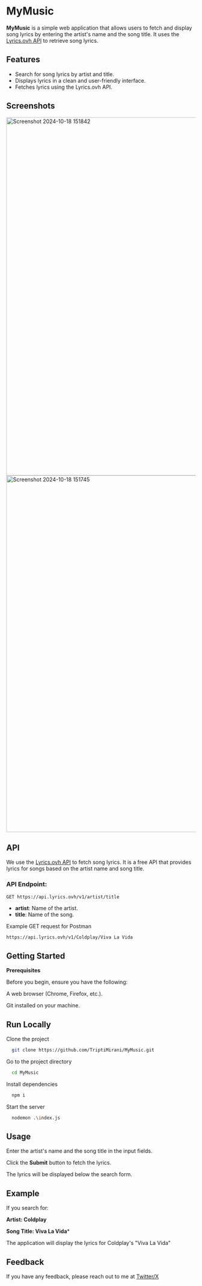 # MyMusic

**MyMusic** is a simple web application that allows users to fetch and display song lyrics by entering the artist's name and the song title. It uses the [Lyrics.ovh API](https://lyricsovh.docs.apiary.io/#) to retrieve song lyrics.

## Features

- Search for song lyrics by artist and title.
- Displays lyrics in a clean and user-friendly interface.
- Fetches lyrics using the Lyrics.ovh API.

## Screenshots

<img width="950" alt="Screenshot 2024-10-18 151842" src="https://github.com/user-attachments/assets/a56dcff5-a775-4c49-86c0-447b41402020">

<img width="946" alt="Screenshot 2024-10-18 151745" src="https://github.com/user-attachments/assets/5bcdd610-fa63-4629-b57b-a5d8634fd41a">

## API

We use the [Lyrics.ovh API](https://lyricsovh.docs.apiary.io/#) to fetch song lyrics. It is a free API that provides lyrics for songs based on the artist name and song title.

### API Endpoint:

`GET https://api.lyrics.ovh/v1/artist/title`

- **artist**: Name of the artist.
- **title**: Name of the song.

Example GET request for Postman
```bash
https://api.lyrics.ovh/v1/Coldplay/Viva La Vida
```

## Getting Started

**Prerequisites**

Before you begin, ensure you have the following:

A web browser (Chrome, Firefox, etc.).

Git installed on your machine.

## Run Locally

Clone the project

```bash
  git clone https://github.com/TriptiMirani/MyMusic.git
```

Go to the project directory

```bash
  cd MyMusic
```

Install dependencies

```bash
  npm i
```

Start the server

```bash
  nodemon .\index.js
```

## Usage

Enter the artist's name and the song title in the input fields.

Click the **Submit** button to fetch the lyrics.

The lyrics will be displayed below the search form.


## Example
If you search for:

**Artist: Coldplay**

**Song Title: Viva La Vida***

The application will display the lyrics for Coldplay's "Viva La Vida"

## Feedback

If you have any feedback, please reach out to me at [Twitter/X](https://x.com/TriptiMirani)
